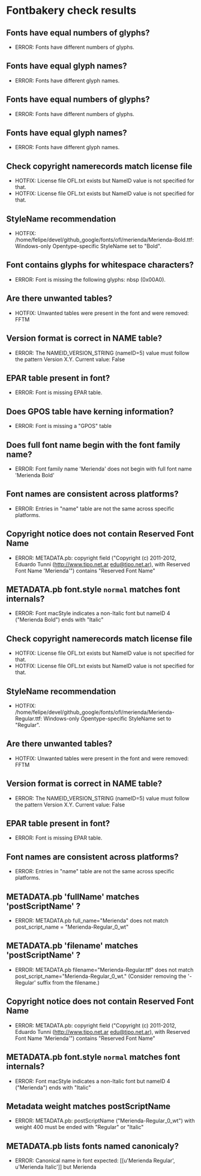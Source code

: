 # Fontbakery check results
## Fonts have equal numbers of glyphs?
* ERROR: Fonts have different numbers of glyphs.

## Fonts have equal glyph names?
* ERROR: Fonts have different glyph names.

## Fonts have equal numbers of glyphs?
* ERROR: Fonts have different numbers of glyphs.

## Fonts have equal glyph names?
* ERROR: Fonts have different glyph names.

## Check copyright namerecords match license file
* HOTFIX: License file OFL.txt exists but NameID value is not specified for that.
* HOTFIX: License file OFL.txt exists but NameID value is not specified for that.

## StyleName recommendation
* HOTFIX: /home/felipe/devel/github_google/fonts/ofl/merienda/Merienda-Bold.ttf: Windows-only Opentype-specific StyleName set to "Bold".

## Font contains glyphs for whitespace characters?
* ERROR: Font is missing the following glyphs: nbsp (0x00A0).

## Are there unwanted tables?
* HOTFIX: Unwanted tables were present in the font and were removed: FFTM

## Version format is correct in NAME table?
* ERROR: The NAMEID_VERSION_STRING (nameID=5) value must follow the pattern Version X.Y. Current value: False

## EPAR table present in font?
* ERROR: Font is missing EPAR table.

## Does GPOS table have kerning information?
* ERROR: Font is missing a "GPOS" table

## Does full font name begin with the font family name?
* ERROR: Font family name 'Merienda' does not begin with full font name 'Merienda Bold'

## Font names are consistent across platforms?
* ERROR: Entries in "name" table are not the same across specific platforms.

## Copyright notice does not contain Reserved Font Name
* ERROR: METADATA.pb: copyright field ("Copyright (c) 2011-2012, Eduardo Tunni (http://www.tipo.net.ar edu@tipo.net.ar), with Reserved Font Name 'Merienda'") contains "Reserved Font Name"

## METADATA.pb font.style `normal` matches font internals?
* ERROR: Font macStyle indicates a non-Italic font but nameID 4 ("Merienda Bold") ends with "Italic"

## Check copyright namerecords match license file
* HOTFIX: License file OFL.txt exists but NameID value is not specified for that.
* HOTFIX: License file OFL.txt exists but NameID value is not specified for that.

## StyleName recommendation
* HOTFIX: /home/felipe/devel/github_google/fonts/ofl/merienda/Merienda-Regular.ttf: Windows-only Opentype-specific StyleName set to "Regular".

## Are there unwanted tables?
* HOTFIX: Unwanted tables were present in the font and were removed: FFTM

## Version format is correct in NAME table?
* ERROR: The NAMEID_VERSION_STRING (nameID=5) value must follow the pattern Version X.Y. Current value: False

## EPAR table present in font?
* ERROR: Font is missing EPAR table.

## Font names are consistent across platforms?
* ERROR: Entries in "name" table are not the same across specific platforms.

## METADATA.pb 'fullName' matches 'postScriptName' ?
* ERROR: METADATA.pb full_name="Merienda" does not match post_script_name = "Merienda-Regular_0_wt"

## METADATA.pb 'filename' matches 'postScriptName' ?
* ERROR: METADATA.pb filename="Merienda-Regular.ttf" does not match post_script_name="Merienda-Regular_0_wt." (Consider removing the '-Regular' suffix from the filename.)

## Copyright notice does not contain Reserved Font Name
* ERROR: METADATA.pb: copyright field ("Copyright (c) 2011-2012, Eduardo Tunni (http://www.tipo.net.ar edu@tipo.net.ar), with Reserved Font Name 'Merienda'") contains "Reserved Font Name"

## METADATA.pb font.style `normal` matches font internals?
* ERROR: Font macStyle indicates a non-Italic font but nameID 4 ("Merienda") ends with "Italic"

## Metadata weight matches postScriptName
* ERROR: METADATA.pb: postScriptName ("Merienda-Regular_0_wt") with weight 400 must be ended with "Regular" or "Italic"

## METADATA.pb lists fonts named canonicaly?
* ERROR: Canonical name in font expected: [[u'Merienda Regular', u'Merienda Italic']] but Merienda


